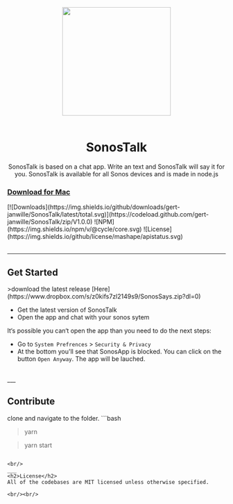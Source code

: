 <div align="center">
  <a href="https://github.com/gert-janwille/SonosTalk">
    <img width="250" heigth="250" src="https://raw.github.com/gert-janwille/SonosTalk/master/images/SonosTalk.png">
  </a>
  <br/>
  <br/>
  <h1>SonosTalk</h1>
  <p>
    SonosTalk is based on a chat app. Write an text and SonosTalk will say it for you. SonosTalk is available for all Sonos devices and is made in node.js
  <p>
</div>

<h3><a href="https://www.dropbox.com/s/z0kifs7zl2149s9/SonosSays.zip?dl=0">Download for Mac</a></h3>
[![Downloads](https://img.shields.io/github/downloads/gert-janwille/SonosTalk/latest/total.svg)](https://codeload.github.com/gert-janwille/SonosTalk/zip/V1.0.0)
![NPM](https://img.shields.io/npm/v/@cycle/core.svg)
![License](https://img.shields.io/github/license/mashape/apistatus.svg)
<br/><br/>

___
<h2>Get Started</h2>
>download the latest release [Here](https://www.dropbox.com/s/z0kifs7zl2149s9/SonosSays.zip?dl=0)

* Get the latest version of SonosTalk
* Open the app and chat with your sonos sytem



It‘s possible you can‘t open the app than you need to do the next steps:
  * Go to `System Prefrences` > `Security & Privacy`
  * At the bottom you'll see that SonosApp is blocked. You can click on the button `Open Anyway`. The app will be lauched.



<br/>
___
<h2>Contribute</h2>
clone and navigate to the folder.
```bash

> yarn

> yarn start
```

<br/>
___
<h2>License</h2>
All of the codebases are MIT licensed unless otherwise specified.

<br/><br/>
